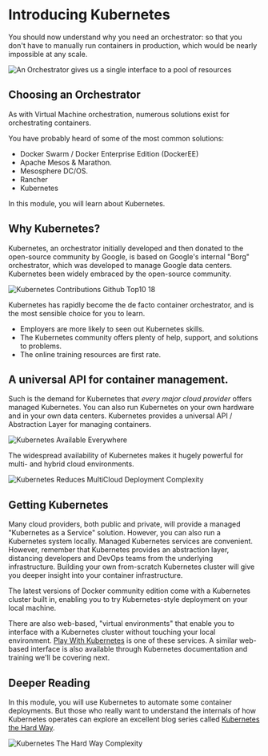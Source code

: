 # Introducing Kubernetes

You should now understand why you need an orchestrator: so that you don't have to manually run containers in production, which would be nearly impossible at any scale.

![An Orchestrator gives us a single interface to a pool of resources](/posts/files/containers-intro-kubernetes/assets/images/orchestrator1.png)

## Choosing an Orchestrator
As with Virtual Machine orchestration, numerous solutions exist for orchestrating containers.

You have probably heard of some of the most common solutions:

* Docker Swarm / Docker Enterprise Edition (DockerEE)
* Apache Mesos & Marathon.
* Mesosphere DC/OS.
* Rancher
* Kubernetes

In this module, you will learn about Kubernetes.

## Why Kubernetes?
Kubernetes, an orchestrator initially developed and then donated to the open-source community by Google, is based on Google's internal "Borg" orchestrator, which was developed to manage Google data centers. Kubernetes been widely embraced by the open-source community.

![Kubernetes Contributions Github Top10 18](/posts/files/containers-intro-kubernetes/assets/images/githubk8s18.png)

Kubernetes has rapidly become the de facto container orchestrator, and is the most sensible choice for you to learn.

* Employers are more likely to seen out Kubernetes skills.
* The Kubernetes community offers plenty of help, support, and solutions to problems.
* The online training resources are first rate.

## A universal API for container management.

Such is the demand for Kubernetes that *every major cloud provider* offers managed Kubernetes. You can also run Kubernetes on your own hardware and in your own data centers. Kubernetes provides a universal API / Abstraction Layer for managing containers.

![Kubernetes Available Everywhere](/posts/files/containers-intro-kubernetes/assets/images/kuberneteseverywhere.png)

The widespread availability of Kubernetes makes it hugely powerful for multi- and hybrid cloud environments.

![Kubernetes Reduces MultiCloud Deployment Complexity](/posts/files/containers-intro-kubernetes/assets/images/kubernetesuniversal.png)


## Getting Kubernetes
Many cloud providers, both public and private, will provide a managed "Kubernetes as a Service" solution. However, you can also run a Kubernetes system locally. Managed Kubernetes services are convenient. However, remember that Kubernetes provides an abstraction layer, distancing developers and DevOps teams from the underlying infrastructure. Building your own from-scratch Kubernetes cluster will give you deeper insight into your container infrastructure.

The latest versions of Docker community edition come with a Kubernetes cluster built in, enabling you to try Kubernetes-style deployment on your local machine.

There are also web-based, "virtual environments" that enable you to interface with a Kubernetes cluster without touching your local environment. [Play With Kubernetes](https://labs.play-with-k8s.com/) is one of these services. A similar web-based interface is also available through Kubernetes documentation and training we'll be covering next.

## Deeper Reading
In this module, you will use Kubernetes to automate some container deployments. But those who really want to understand the internals of how Kubernetes operates can explore an excellent blog series called [Kubernetes the Hard Way](https://github.com/kelseyhightower/kubernetes-the-hard-way).

![Kubernetes The Hard Way Complexity](/posts/files/containers-intro-kubernetes/assets/images/k8shardway.png)
